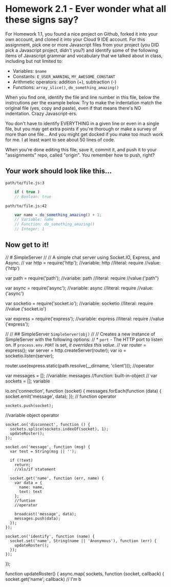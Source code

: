 # Homework 2.1 - Ever wonder what all these signs say?

For Homework 1.1, you found a nice project on Github, forked it into your own account, and cloned it into your Cloud 9 IDE account. For this assignment, pick one or more Javascript files from your project (you DID pick a Javascript project, didn't you?) and identify some of the following items of Javascript grammar and vocabulary that we talked about in class, including but not limited to:

* Variables: `$name`
* Constants: `E_USER_WARNING`, `MY_AWESOME_CONSTANT`
* Arithmetic operators: addition (+), subtraction (-)
* Functions: `array_slice()`, `do_something_amazing()`

When you find one, identify the file and line number in this file, below the instrcutions per the example below. Try to make the indentation match the original file (yes, copy and paste), even if that means there's NO indentation. Crazy Javascript-ers.

You don't have to identify EVERYTHING in a given line or even in a single file, but you may get extra points if you're thorough or make a survey of more than one file... And you might get docked if you make too much work for me. I at least want to see about 50 lines of code.

When you're done editing this file, save it, commit it, and push it to your "assignments" repo, called "origin". You remember how to push, right?

## Your work should look like this...

`path/to/file.js:3`
```javascript
    if ( true )
    // Boolean: true
```

`path/to/file.js:42`
```javascript
    var name = do_something_amazing() + 1;
    // Variable: name
    // Function: do_something_amazing()
    // Integer: 1
```

## Now get to it!



// # SimpleServer
//
// A simple chat server using Socket.IO, Express, and Async.
//
var http = require('http');
    //variable: http
    //literal: require
    //value: ('http')

var path = require('path');
   //variabe: path
   //literal: require
   //value:('path")
   
var async = require('async');
   //variable: async
   //literal: require
   //value:('async')
   
var socketio = require('socket.io');
   //variable: socketio
   //literal: require
   //value ('socket.io')
   
var express = require('express');
   //variable: express
   //literal: require
   //value ('express');
   
//
// ## SimpleServer `SimpleServer(obj)`
//
// Creates a new instance of SimpleServer with the following options:
//  * `port` - The HTTP port to listen on. If `process.env.PORT` is set, _it overrides this value_.
//
var router = express();
var server = http.createServer(router);
var io = socketio.listen(server);

router.use(express.static(path.resolve(__dirname, 'client')));
   //operator
   
var messages = [];
   //variable: messages
   //function: built-in-object
   //
var sockets = [];
   variable

io.on('connection', function (socket) {
    messages.forEach(function (data) {
      socket.emit('message', data);
    });
   // function operator
   
    sockets.push(socket);
   //variable object operator
   
    socket.on('disconnect', function () {
      sockets.splice(sockets.indexOf(socket), 1);
      updateRoster();
    });

    socket.on('message', function (msg) {
      var text = String(msg || '');

      if (!text)
        return;
        //xls/if statement
        
      socket.get('name', function (err, name) {
        var data = {
          name: name,
          text: text
        };
        //funtion
        //operator

        broadcast('message', data);
        messages.push(data);
      });
    });

    socket.on('identify', function (name) {
      socket.set('name', String(name || 'Anonymous'), function (err) {
        updateRoster();
      });
    });
  });

function updateRoster() {
  async.map(
    sockets,
    function (socket, callback) {
      socket.get('name', callback)
// I'm b